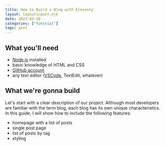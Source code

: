 ```yaml
---
title: How to Build a Blog with Eleventy
layout: layouts/post.njk
date: 2023-03-20
categories: ["tutorial"]
tags: post
---
```

## What you'll need
- [Node.js](https://nodejs.org/en/download/) installed
- basic knowledge of HTML and CSS
- [GitHub account](https://github.com/)
- any text editor ([VSCode](https://code.visualstudio.com/), TextEdit, whatever)

## What we're gonna build
Let's start with a clear description of our project. Although most developers are familiar with the term blog, each blog has its own unique characteristics. In this guide, I will show how to include the following features:
- homepage with a list of posts
- single post page
- list of posts by tag
- styling